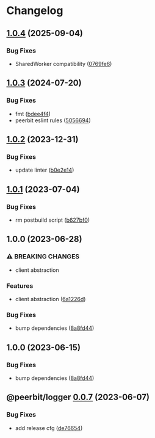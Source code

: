 # Changelog

## [1.0.4](https://github.com/dao-xyz/peerbit/compare/logger-v1.0.3...logger-v1.0.4) (2025-09-04)


### Bug Fixes

* SharedWorker compatibility ([0769fe6](https://github.com/dao-xyz/peerbit/commit/0769fe67e3c13ea504287aa1c26e41da3b5753eb))

## [1.0.3](https://github.com/dao-xyz/peerbit/compare/logger-v1.0.2...logger-v1.0.3) (2024-07-20)


### Bug Fixes

* fmt ([bdee4f4](https://github.com/dao-xyz/peerbit/commit/bdee4f4943fcabd21c53a4f37dba17d04cea2577))
* peerbit eslint rules ([5056694](https://github.com/dao-xyz/peerbit/commit/5056694f90ad03c0c5ba1e47c6ac57387d85aba9))

## [1.0.2](https://github.com/dao-xyz/peerbit/compare/logger-v1.0.1...logger-v1.0.2) (2023-12-31)


### Bug Fixes

* update linter ([b0e2e14](https://github.com/dao-xyz/peerbit/commit/b0e2e140cfbd0fb278e00bc1127219be6242c735))

## [1.0.1](https://github.com/dao-xyz/peerbit/compare/logger-v1.0.0...logger-v1.0.1) (2023-07-04)


### Bug Fixes

* rm postbuild script ([b627bf0](https://github.com/dao-xyz/peerbit/commit/b627bf0dcdb99d24ac8c9055586e72ea2d174fcc))

## 1.0.0 (2023-06-28)


### ⚠ BREAKING CHANGES

* client abstraction

### Features

* client abstraction ([6a1226d](https://github.com/dao-xyz/peerbit/commit/6a1226d4f8fc6deb167bff86cf7bdd6227c01a6b))


### Bug Fixes

* bump dependencies ([8a8fd44](https://github.com/dao-xyz/peerbit/commit/8a8fd440149a966337382db77afe1071141e5c74))

## 1.0.0 (2023-06-15)


### Bug Fixes

* bump dependencies ([8a8fd44](https://github.com/dao-xyz/peerbit/commit/8a8fd440149a966337382db77afe1071141e5c74))

## @peerbit/logger [0.0.7](https://github.com/dao-xyz/peerbit/compare/@peerbit/logger@0.0.6...@peerbit/logger@0.0.7) (2023-06-07)


### Bug Fixes

* add release cfg ([de76654](https://github.com/dao-xyz/peerbit/commit/de766548f8106804d319e8b51e9607f2a3f60726))
